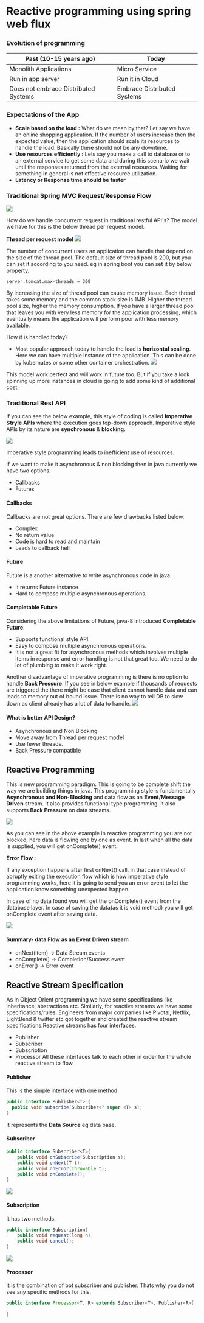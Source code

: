 # Reactive programming using spring web flux
### Evolution of programming
| Past (10-15 years ago) | Today |
| ---------------------- | ---|
| Monolith Applications | Micro Service|
| Run in app server | Run it in Cloud
| Does not embrace Distributed Systems | Embrace Distributed Systems

### Expectations of the App
- **Scale based on the load :** What do we mean by that? Let say we have an online shopping application. If the number of users increase then the expected value, then the application should scale its resources to handle the load. Basically there should not be any downtime.
- **Use resources efficiently :** Lets say you make a call to database or to an external service to get some data and during this scenario we wait until the responses returned from the external resources. Waiting for something in general is not effective resource utilization. 
- **Latency or Response time should be faster** 

### Traditional Spring MVC Request/Response Flow
![](https://github.com/Eainde/spring-data-reactive/blob/main/src/main/resources/images/SpringMVCFlow.png)

How do we handle concurrent request in traditional restful API's? The model we have for this is the below thread per request model.

**Thread per request model**
![](https://github.com/Eainde/spring-data-reactive/blob/main/src/main/resources/images/ThreadPerModel.png)

The number of concurrent users an application can handle that depend on the size of the thread pool. The default size of thread pool is 200, but you can set it according to you need. eg in spring boot you can set it by below property.
```properties
server.tomcat.max-threads = 300
```
By increasing the size of thread pool can cause memory issue. Each thread takes some memory and the common stack size is 1MB. Higher the thread pool size, higher the memory consumption. If you have a larger thread pool that leaves you with very less memory for the application processing, which eventually means the application will perform poor with less memory available.

How it is handled today?
- Most popular approach today to handle the load is **horizontal scaling**. Here we can have multiple instance of the application. This can be done by kubernates or some other container orchestration.
  ![](https://github.com/Eainde/spring-data-reactive/blob/main/src/main/resources/images/horizontalScaling.jpg)
  
This model work perfect and will work in future too. But if you take a look spinning up more instances in cloud is going to add some kind of additional cost.

### Traditional Rest API
If you can see the below example, this style of coding is called **Imperative Stryle APIs** where the execution goes top-down approach. Imperative style APIs by its nature are **synchronous** & **blocking**.   

![](https://github.com/Eainde/spring-data-reactive/blob/main/src/main/resources/images/ImperativeCode.jpeg)

Imperative style programming leads to inefficient use of resources. 

If we want to make it asynchronous & non blocking then in java currently we have two options.
- Callbacks
- Futures

#### Callbacks
Callbacks are not great options. There are few drawbacks listed below.
- Complex
- No return value
- Code is hard to read and maintain
- Leads to callback hell

#### Future
Future is a another alternative to write asynchronous code in java.
- It returns Future instance
- Hard to compose multiple asynchronous operations.

#### Completable Future
Considering the above limitations of Future, java-8 introduced **Completable Future**.
- Supports functional style API.
- Easy to compose multiple asynchronous operations.
- It is not a great fit for asynchronous methods which involves multiple items in response and error handling is not that great too. We need to do lot of plumbing to make it work right. 

Another disadvantage of imperative programming is there is no option to handle **Back Pressure**. If you see in below example if thousands of requests are triggered the there might be case that client cannot handle data and can leads to memory out of bound issue. There is no way to tell DB to slow down as client already has a lot of data to handle.
![](https://github.com/Eainde/spring-data-reactive/blob/main/src/main/resources/images/NoBackPressure.jpeg)

#### What is better API Design?
- Asynchronous and Non Blocking
- Move away from Thread per request model
- Use fewer threads.
- Back Pressure compatible

## Reactive Programming
This is new programming paradigm. This is going to be complete shift the way we are building things in java. This programming style is fundamentally **Asynchronous and Non-Blocking** and data flow as an **Event/Message Driven** stream.
It also provides functional type programming. It also supports **Back Pressure** on data streams. 

![](https://github.com/Eainde/spring-data-reactive/blob/main/src/main/resources/images/ImperativeVsReactive.jpg)

As you can see in the above example in reactive programming you are not blocked, here data is flowing one by one as event. 
In last when all the data is supplied, you will get onComplete() event. 

**Error Flow :**

If any exception happens after first onNext() call, in that case instead of abruptly exiting the execution flow which is how imperative style programming works, here it is going to send you an error event to let the application know something unexpected happen.

In case of no data found you will get the onComplete() event from the database layer. In case of saving the data(as it is void method) you will get onComplete event after saving data.

![](https://github.com/Eainde/spring-data-reactive/blob/main/src/main/resources/images/ReactiveErrorFlow.jpeg)

#### Summary- data Flow as an Event Driven stream
- onNext(item) -> Data Stream events
- onComplete() -> Completion/Success event
- onError() -> Error event

## Reactive Stream Specification
As in Object Orient programming we have some specifications like inheritance, abstractions etc. Similarly, for reactive streams we have some specifications/rules. Engineers from major
companies like Pivotal, Netflix, LightBend & twitter etc got together and created the reactive stream specifications.Reactive streams has four interfaces.
- Publisher
- Subscriber
- Subscription
- Processor
All these interfaces talk to each other in order for the whole reactive stream to flow.
  
#### Publisher
This is the simple interface with one method.

```java
public interface Publisher<T> {
  public void subscribe(Subscriber<? super <T> s);
}
```
It represents the **Data Source** eg data base.

#### Subscriber
```java
public interface Subscriber<T>{
    public void onSubscribe(Subscription s);
    public void onNext(T t);
    public void onError(Throwable t);
    public void onComplete();
}
```
![](https://github.com/Eainde/spring-data-reactive/blob/main/src/main/resources/images/Publisher-SubscriberEventFlow.jpeg)

#### Subscription
It has two methods.

```java
public interface Subscription{
    public void request(long n);
    public void cancel();
}
```
![](https://github.com/Eainde/spring-data-reactive/blob/main/src/main/resources/images/Publisher-SubscriptionEventFlow.jpeg)

#### Processor
It is the combination of bot subscriber and publisher. Thats why you do not see any specific methods for this.

```java
public interface Processor<T, R> extends Subscriber<T>, Publisher<R>{
    
}
```

